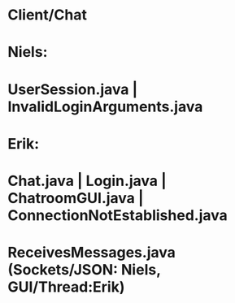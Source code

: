 # Client/Chat
# Niels:
# UserSession.java | InvalidLoginArguments.java
# Erik:
# Chat.java | Login.java | ChatroomGUI.java | ConnectionNotEstablished.java
#
# ReceivesMessages.java (Sockets/JSON: Niels, GUI/Thread:Erik)
